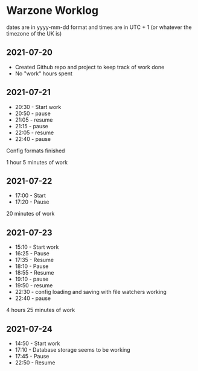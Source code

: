 # Warzone Worklog

dates are in yyyy-mm-dd format and times are in UTC + 1 (or whatever the timezone of the UK is)

## 2021-07-20
- Created Github repo and project to keep track of work done
- No "work" hours spent

## 2021-07-21
- 20:30 - Start work
- 20:50 - pause
- 21:05 - resume
- 21:15 - pause
- 22:05 - resume
- 22:40 - pause

Config formats finished

1 hour 5 minutes of work

## 2021-07-22
- 17:00 - Start
- 17:20 - Pause 

20 minutes of work

## 2021-07-23
- 15:10 - Start work
- 16:25 - Pause
- 17:35 - Resume
- 18:10 - Pause
- 18:55 - Resume
- 19:10 - pause
- 19:50 - resume
- 22:30 - config loading and saving with file watchers working
- 22:40 - pause

4 hours 25 minutes of work

## 2021-07-24
- 14:50 - Start work
- 17:10 - Database storage seems to be working
- 17:45 - Pause
- 22:50 - Resume
